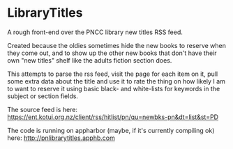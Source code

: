 LibraryTitles
=============

A rough front-end over the PNCC library new titles RSS feed.

Created because the oldies sometimes hide the new books to reserve when they come out,
and to show up the other new books that don't have their own "new titles" shelf like
the adults fiction section does.

This attempts to parse the rss feed, visit the page for each item on it, pull some extra 
data about the title and use it to rate the thing on how likely I am to want to reserve 
it using basic black- and white-lists for keywords in the subject or section fields.

The source feed is here:
https://ent.kotui.org.nz/client/rss/hitlist/pn/qu=newbks-pn&dt=list&st=PD

The code is running on appharbor (maybe, if it's currently compiling ok) here:
http://pnlibrarytitles.apphb.com
